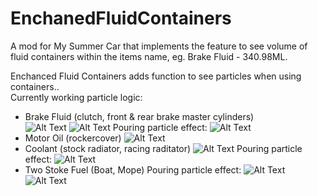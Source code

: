# EnchanedFluidContainers
A mod for My Summer Car that implements the feature to see volume of fluid containers within the items name, eg. Brake Fluid - 340.98ML.

Enchanced Fluid Containers adds function to see particles when using containers..  
Currently working particle logic:  
- Brake Fluid (clutch, front & rear brake master cylinders)   
![Alt Text](https://i.imgur.com/qfi4Wny.png)
![Alt Text](https://i.imgur.com/yCbAy5F.png)
Pouring particle effect:
![Alt Text](https://i.imgur.com/QJn5SCB.png)
- Motor Oil (rockercover)
![Alt Text](https://i.imgur.com/rS9cT4L.png)
- Coolant (stock radiator, racing raditator)
![Alt Text](https://i.imgur.com/T768tmc.png)
Pouring particle effect:
![Alt Text](https://imgur.com/3tG75Ak)
- Two Stoke Fuel (Boat, Mope)
Pouring particle effect:
![Alt Text](https://imgur.com/oNr7NHT)
![Alt Text](https://imgur.com/YsvIZoY)

